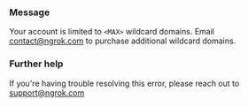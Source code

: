 
### Message
Your account is limited to <code>&lt;MAX&gt;</code> wildcard domains. Email contact@ngrok.com to purchase additional wildcard domains.

### Further help
If you're having trouble resolving this error, please reach out to [support@ngrok.com](mailto:support@ngrok.com?subject=Help%20with%20ERR_NGROK_418)

